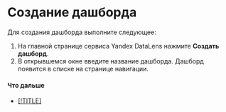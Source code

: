 # Создание дашборда

Для создания дашборда выполните следующее:
1. На главной странице сервиса Yandex DataLens нажмите **Создать дашборд**.
1. В открывшемся окне введите название дашборда. Дашборд появится в списке на странице навигации.


#### Что дальше
- [[!TITLE]](add-widget.md)